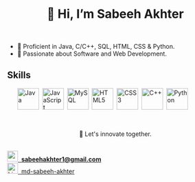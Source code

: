 <h1 align="center">👋 Hi, I’m Sabeeh Akhter</h1>
<br>

- 👀 Proficient in Java, C/C++, SQL, HTML, CSS & Python.
- 🌱 Passionate about Software and Web Development.

<h2 align="left">Skills</h2>
<ol align="left">
  <a><img src="https://edent.github.io/SuperTinyIcons/images/svg/java.svg" width="50" title="Java">&nbsp;</a>
  <a><img src="https://edent.github.io/SuperTinyIcons/images/svg/javascript.svg" width="50" title="JavaScript">&nbsp;</a>
  <a><img src="https://edent.github.io/SuperTinyIcons/images/svg/mysql.svg" width="50" title="MySQL">&nbsp;</a>
  <a><img src="https://edent.github.io/SuperTinyIcons/images/svg/html5.svg" width="50" title="HTML5">&nbsp;</a>
  <a><img src="https://edent.github.io/SuperTinyIcons/images/svg/css3.svg" width="50" title="CSS3">&nbsp;</a>
  <a><img src="https://edent.github.io/SuperTinyIcons/images/svg/cplusplus.svg" width="50" title="C++">&nbsp;</a>
  <a><img src="https://edent.github.io/SuperTinyIcons/images/svg/python.svg" width="50" title="Python">&nbsp;</a>
</ol>

<br><p align="center">🚀 Let's innovate together.</p>
<br>
<a href="**sabeehakhter1@gmail.com**"><img src="https://edent.github.io/SuperTinyIcons/images/svg/gmail.svg" width="25" >&nbsp;&nbsp;**sabeehakhter1@gmail.com**</a>
  <br>
<a href="https://bljs.short.gy/SabeehAkhter"><img src="https://edent.github.io/SuperTinyIcons/images/svg/linkedin.svg" width="25" title="LinkedIn">&nbsp;&nbsp;md-sabeeh-akhter</a>
  

<!---
SabeehAkhter/SabeehAkhter is a ✨ special ✨ repository because its `README.md` (this file) appears on your GitHub profile.
You can click the Preview link to take a look at your changes.
--->
